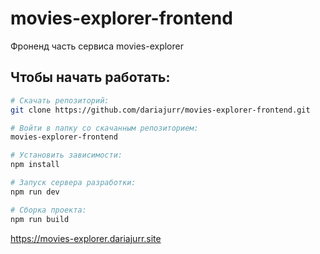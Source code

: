 # movies-explorer-frontend
Фроненд часть сервиса movies-explorer

## Чтобы начать работать:

``` bash
# Скачать репозиторий:
git clone https://github.com/dariajurr/movies-explorer-frontend.git

# Войти в папку со скачанным репозиторием:
movies-explorer-frontend

# Установить зависимости:
npm install

# Запуск сервера разработки:
npm run dev

# Сборка проекта:
npm run build
```

https://movies-explorer.dariajurr.site

